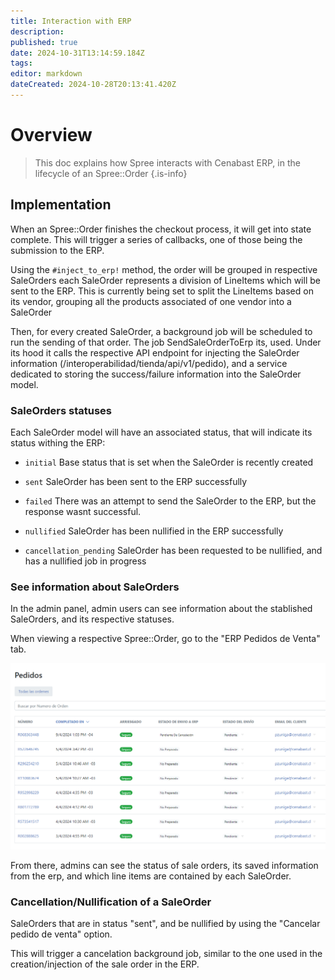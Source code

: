 ```yaml
---
title: Interaction with ERP
description: 
published: true
date: 2024-10-31T13:14:59.184Z
tags: 
editor: markdown
dateCreated: 2024-10-28T20:13:41.420Z
---
```


# Overview

> This doc explains how Spree interacts with Cenabast ERP, in the lifecycle of an Spree::Order
{.is-info}


## Implementation

When an Spree::Order finishes the checkout process, it will get into state complete.
This will trigger a series of callbacks, one of those being the submission to the ERP.

Using the `#inject_to_erp!` method, the order will be grouped in respective SaleOrders
each SaleOrder represents a division of LineItems which will be sent to the ERP.
This is currently being set to split the LineItems based on its vendor, grouping all the products associated of one vendor into a SaleOrder

Then, for every created SaleOrder, a background job will be scheduled to run the sending of that order.
The job SendSaleOrderToErp its, used. Under its hood it calls the respective API endpoint for injecting the SaleOrder information (/interoperabilidad/tienda/api/v1/pedido), and a service dedicated to storing the success/failure information into the SaleOrder model.

### SaleOrders statuses

Each SaleOrder model will have an associated status, that will indicate its status withing the ERP:

* `initial`
  Base status that is set when the SaleOrder is recently created

* `sent`
  SaleOrder has been sent to the ERP successfully

* `failed`
  There was an attempt to send the SaleOrder to the ERP, but the response wasnt successful.

* `nullified`
  SaleOrder has been nullified in the ERP successfully

* `cancellation_pending`
  SaleOrder has been requested to be nullified, and has a nullified job in progress

### See information about SaleOrders

In the admin panel, admin users can see information about the stablished SaleOrders, and its respective statuses.

When viewing a respective Spree::Order, go to the "ERP Pedidos de Venta" tab.

![view-sale-orders.gif](/web-store-project/development-functionalities/integration-with-erp/view-sale-orders.gif)

From there, admins can see the status of sale orders, its saved information from the erp, and which line items are contained by each SaleOrder.

### Cancellation/Nullification of a SaleOrder

SaleOrders that are in status "sent", and be nullified by using the "Cancelar pedido de venta" option.

This will trigger a cancelation background job, similar to the one used in the creation/injection of the sale order in the ERP.
